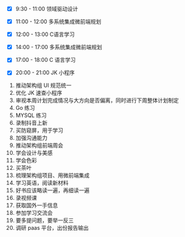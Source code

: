- [x] 9:30 - 11:00 领域驱动设计
- [x] 11:00 - 12:00 多系统集成微前端规划
- [x] 12:00 - 13:00 C语言学习
- [x] 14:00 - 17:00 多系统集成微前端规划
- [x] 17:00 - 18:00 C 语言学习
- [x] 20:00 - 21:00 JK 小程序




















1. 推动架构组 UI 规范统一
2. 优化 JK 速查小程序
3. 审视本周计划完成情况与大方向是否偏离，同时进行下周整体计划制定
4. Go 练习
5. MYSQL 练习
6. 录制抖音上新
7. 买防窥屏，用于学习
8.  加强沟通能力
9.  推动架构组前端周会
10. 学会设计与美感
11. 学会色彩
12. 买茶叶
13. 梳理架构组项目、用微前端集成
14. 学习英语，阅读新材料
15. 好书应该略读一遍，再细读一遍
16. 录视频课
17. 获取国外一手信息
18. 参加学习交流会
19. 要多提问题，要举一反三
20. 调研 paas 平台，出份报告输出